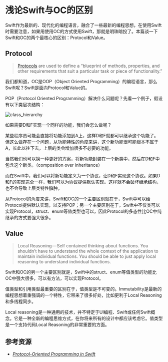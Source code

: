 # 浅论Swift与OC的区别

Swift作为最新的、现代化的编程语言，融合了一些最新的编程思想，在使用Swift时需要注意，如果用使用OC的方式使用Swift，那就是明珠暗投了。本篇谈一下Swift和OC的两个最核心的区别：Protocol和Value。

## Protocol

> [Protocols](https://developer.apple.com/library/content/documentation/Swift/Conceptual/Swift_Programming_Language/Protocols.html) are used to define a “blueprint of methods, properties, and other requirements that suit a particular task or piece of functionality.”

我们都知道，OC是OOP（Object Oriented Programming）的编程语言，那么Swift呢？Swift是面向Protocol和Value的。

POP（Protocol Oriented Programming）解决什么问题呢？先看一个例子，假设有以下类层次结构：

![class_hierarchy](/Users/ypf/Desktop/class_hierarchy/class_hierarchy2.png)

如果需要D和F实现一个同样的功能，我们会怎么做呢？

某些程序员可能会直接将功能添加到A上，这样D和F就都可以继承这个功能了。但这么做存在一个问题，从功能特性的角度来讲，这个新功能很可能根本不属于A，长此以往下去，上层的类会增加很多不必要的功能。

当然我们也可以换一种更好的方案，将新功能封装在一个新类中，然后在D和F中包含这个新类。（composition over inheritance）

而在Swift中，我们可以将新功能定义为一个协议，让D和F实现这个协议。如果D和F的实现完全一样，我们可以为协议提供默认实现。这样就不会破坏继承结构，也不会导致上层类特性臃肿。

从Protocol的角度来讲，Swift和OC的一个主要区别就在于，Swift中可以给Protocol提供默认实现，以支持POP；另一个主要区别在于，Swift中不仅类可以实现Protocol，struct、enum等值类型也可以，因此Protocol的多态性比OC中纯继承的方式要强大很多。

## Value

> Local Reasoning — Self contained thinking about functions. You shouldn’t have to understand the whole context of the application to maintain individual functions. You should be able to just apply local reasoning to understand individual functions.

Swift和OC的另一个主要区别就是，Swift中的struct、enum等值类型的功能比OC中强大很多，可以有方法，可以实现Protocol。

值类型和引用类型最重要的区别在于，值类型是不可变的。Immutability是最新的编程思想着重强调的一个特性，它带来了很多好处，比如更利于Local Reasoning和多线程同步。

Local reasoning是一种通用的技术，并不特定于UI编程、Swift或任何Swift概念。它是一种全新的编程思维方式，在你将来所有的设计中都应该考虑它。值类型是一个支持代码Local Reasoning的非常重要的方面。



## 参考资源

* [*Protocol-Oriented Programming in Swift*](https://developer.apple.com/videos/play/wwdc2015/408/)